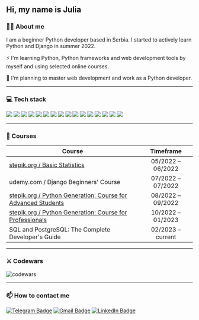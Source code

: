 ## Hi, my name is Julia

### 👩‍💻 About me

I am a beginner Python developer based in Serbia. I started to actively learn Python and Django in summer 2022.

:zap: I'm learning Python, Python frameworks and web development tools by myself and using selected online courses.

:telescope: I'm planning to master web development and work as a Python developer.

---

### 💻 Tech stack

<img src="https://img.shields.io/badge/Python-d93b32?style=for-the-badge&logo=python&logoColor=black"/> <img src="https://img.shields.io/badge/Django-fc884d?style=for-the-badge&logo=django&logoColor=black"/> <img src="https://img.shields.io/badge/DJANGO REST-fc884d?style=for-the-badge"/> <img src="https://img.shields.io/badge/Flask-fc884d?style=for-the-badge&logo=Flask&logoColor=black"/> <img src="https://img.shields.io/badge/Redis-fc884d?style=for-the-badge&logo=Redis&logoColor=black"/> <img src="https://img.shields.io/badge/Celery-fc884d?style=for-the-badge"/> <img src="https://img.shields.io/badge/PostgreSQL-f5df66?style=for-the-badge&logo=PostgreSQL&logoColor=black"/> <img src="https://img.shields.io/badge/MySQL-f5df66?style=for-the-badge&logo=MySQL&logoColor=black"/> <img src="https://img.shields.io/badge/pandas-65a362?style=for-the-badge&logo=pandas&logoColor=black"/> <img src="https://img.shields.io/badge/NumPy-65a362?style=for-the-badge&logo=NumPy&logoColor=black"/> <img src="https://img.shields.io/badge/Selenium-65a362?style=for-the-badge&logo=Selenium&logoColor=black"/> <img src="https://img.shields.io/badge/BEAUTIFUL SOUP-65a362?style=for-the-badge"/> <img src="https://img.shields.io/badge/HTML5-96a4a5?style=for-the-badge&logo=HTML5&logoColor=black"/> <img src="https://img.shields.io/badge/CSS3-96a4a5?style=for-the-badge&logo=CSS3&logoColor=black"/> <img src="https://img.shields.io/badge/Bootstrap-96a4a5?style=for-the-badge&logo=Bootstrap&logoColor=black"/> <img src="https://img.shields.io/badge/Git-9a7b4d?style=for-the-badge&logo=Git&logoColor=black"/>

---

### 📑 Courses

| Course                                                          | Timeframe         |
| ----------------------------------------------------------------| :---------------: |
| [stepik.org / Basic Statistics](https://stepik.org/cert/1501801)                                 | 05/2022 – 06/2022 |
| udemy.com / Django Beginners' Course                            | 07/2022 – 07/2022 |
| [stepik.org / Python Generation: Course for Advanced Students](https://stepik.org/cert/1659928)  | 08/2022 – 09/2022 |
| [stepik.org / Python Generation: Course for Professionals](https://stepik.org/cert/1892736)      | 10/2022 – 01/2023 |
| SQL and PostgreSQL: The Complete Developer's Guide              | 02/2023 – current |

---

### ⚔️ Codewars

![codewars](https://www.codewars.com/users/kooznitsa/badges/large)

---

### :mailbox: How to contact me

[![Telegram Badge](https://img.shields.io/badge/-kooznitsa-blue?style=flat&logo=Telegram&logoColor=white)](https://t.me/kooznitsa) [![Gmail Badge](https://img.shields.io/badge/-Gmail-red?style=flat&logo=Gmail&logoColor=white)](mailto:kooznitsa@gmail.com) [![LinkedIn Badge](https://img.shields.io/badge/-kooznitsa-blue?style=flat&logo=LinkedIn&logoColor=white)]([https://t.me/kooznitsa](https://www.linkedin.com/in/kooznitsa/))
